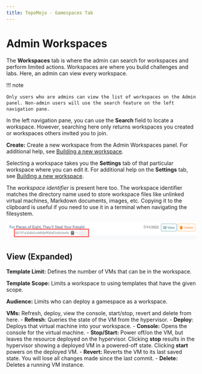 ```yaml
---
title: TopoMojo - Gamespaces Tab
---
```


# Admin Workspaces

The **Workspaces** tab is where the admin can search for workspaces and perform limited actions. Workspaces are where you build challenges and labs. Here, an admin can view every workspace.

!!! note

    Only users who are admins can view the list of workspaces on the Admin panel. Non-admin users will use the search feature on the left navigation pane.

In the left navigation pane, you can use the **Search** field to locate a workspace. However, searching here only returns workspaces you created or workspaces others invited you to join.

**Create:** Create a new workspace from the Admin Workspaces panel. For additional help, see [Building a new workspace](building-a-workspace.md).

Selecting a workspace takes you the **Settings** tab of that particular workspace where you can edit it. For additional help on the **Settings** tab, see [Building a new workspace](building-a-workspace.md).

The _workspace identifier_ is present here too. The workspace identifier matches the directory name used to store workspace files like unlinked virtual machines, Markdown documents, images, etc. Copying it to the clipboard is useful if you need to use it in a terminal when navigating the filesystem.

![workspace identifier](img/wksp-iden.png)

## View (Expanded)

**Template Limit:** Defines the number of VMs that can be in the workspace.

**Template Scope:** Limits a workspace to using templates that have the given scope.

**Audience:** Limits who can deploy a gamespace as a workspace.

**VMs:** Refresh, deploy, view the console, start/stop, revert and delete from here. - **Refresh**: Queries the state of the VM from the hypervisor. - **Deploy**: Deploys that virtual machine into your workspace. - **Console:** Opens the console for the virtual machine. - **Stop/Start:** Power off/on the VM, but leaves the resource deployed on the hypervisor. Clicking **stop** results in the hypervisor showing a deployed VM in a powered-off state. Clicking **start** powers on the deployed VM. - **Revert:** Reverts the VM to its last saved state. You will lose all changes made since the last commit. - **Delete:** Deletes a running VM instance.
